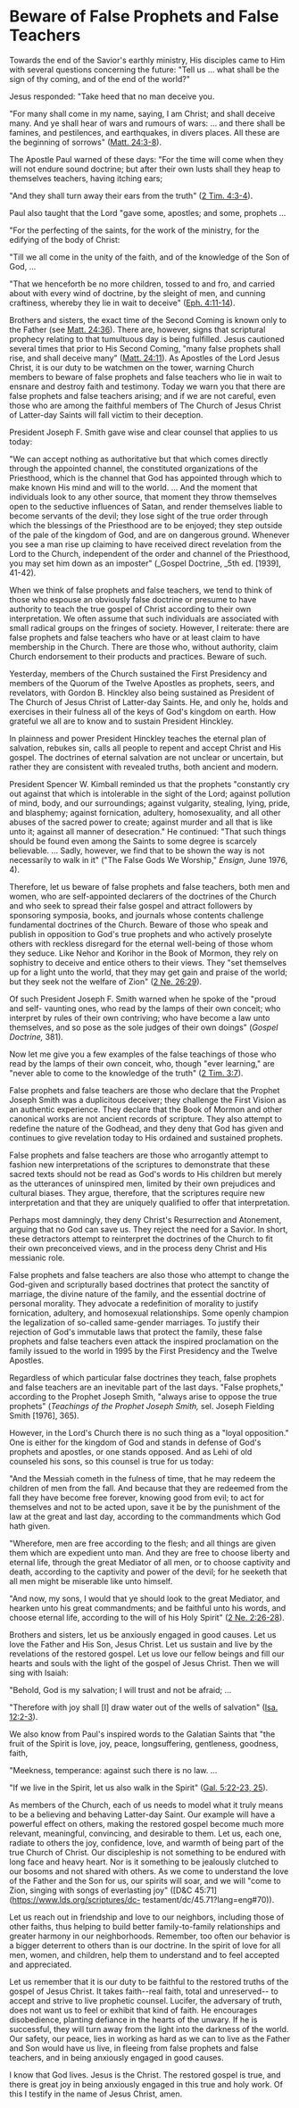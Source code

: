 # Beware of False Prophets and False Teachers

Towards the end of the Savior's earthly ministry, His disciples came to Him
with several questions concerning the future: "Tell us ... what shall be the
sign of thy coming, and of the end of the world?"

Jesus responded: "Take heed that no man deceive you.

"For many shall come in my name, saying, I am Christ; and shall deceive many.
And ye shall hear of wars and rumours of wars: ... and there shall be famines,
and pestilences, and earthquakes, in divers places. All these are the
beginning of sorrows" ([Matt.
24:3-8](https://www.lds.org/scriptures/nt/matt/24.3-8?lang=eng#2)).

The Apostle Paul warned of these days: "For the time will come when they will
not endure sound doctrine; but after their own lusts shall they heap to
themselves teachers, having itching ears;

"And they shall turn away their ears from the truth" ([2 Tim.
4:3-4](https://www.lds.org/scriptures/nt/2-tim/4.3-4?lang=eng#2)).

Paul also taught that the Lord "gave some, apostles; and some, prophets ...

"For the perfecting of the saints, for the work of the ministry, for the
edifying of the body of Christ:

"Till we all come in the unity of the faith, and of the knowledge of the Son
of God, ...

"That we henceforth be no more children, tossed to and fro, and carried about
with every wind of doctrine, by the sleight of men, and cunning craftiness,
whereby they lie in wait to deceive" ([Eph.
4:11-14](https://www.lds.org/scriptures/nt/eph/4.11-14?lang=eng#10)).

Brothers and sisters, the exact time of the Second Coming is known only to the
Father (see [Matt.
24:36](https://www.lds.org/scriptures/nt/matt/24.36?lang=eng#35)). There are,
however, signs that scriptural prophecy relating to that tumultuous day is
being fulfilled. Jesus cautioned several times that prior to His Second
Coming, "many false prophets shall rise, and shall deceive many" ([Matt.
24:11](https://www.lds.org/scriptures/nt/matt/24.11?lang=eng#10)). As Apostles
of the Lord Jesus Christ, it is our duty to be watchmen on the tower, warning
Church members to beware of false prophets and false teachers who lie in wait
to ensnare and destroy faith and testimony. Today we warn you that there are
false prophets and false teachers arising; and if we are not careful, even
those who are among the faithful members of The Church of Jesus Christ of
Latter-day Saints will fall victim to their deception.

President Joseph F. Smith gave wise and clear counsel that applies to us
today:

"We can accept nothing as authoritative but that which comes directly through
the appointed channel, the constituted organizations of the Priesthood, which
is the channel that God has appointed through which to make known His mind and
will to the world. ... And the moment that individuals look to any other source,
that moment they throw themselves open to the seductive influences of Satan,
and render themselves liable to become servants of the devil; they lose sight
of the true order through which the blessings of the Priesthood are to be
enjoyed; they step outside of the pale of the kingdom of God, and are on
dangerous ground. Whenever you see a man rise up claiming to have received
direct revelation from the Lord to the Church, independent of the order and
channel of the Priesthood, you may set him down as an imposter" (_Gospel
Doctrine, _5th ed. [1939], 41-42).

When we think of false prophets and false teachers, we tend to think of those
who espouse an obviously false doctrine or presume to have authority to teach
the true gospel of Christ according to their own interpretation. We often
assume that such individuals are associated with small radical groups on the
fringes of society. However, I reiterate: there are false prophets and false
teachers who have or at least claim to have membership in the Church. There
are those who, without authority, claim Church endorsement to their products
and practices. Beware of such.

Yesterday, members of the Church sustained the First Presidency and members of
the Quorum of the Twelve Apostles as prophets, seers, and revelators, with
Gordon B. Hinckley also being sustained as President of The Church of Jesus
Christ of Latter-day Saints. He, and only he, holds and exercises in their
fulness all of the keys of God's kingdom on earth. How grateful we all are to
know and to sustain President Hinckley.

In plainness and power President Hinckley teaches the eternal plan of
salvation, rebukes sin, calls all people to repent and accept Christ and His
gospel. The doctrines of eternal salvation are not unclear or uncertain, but
rather they are consistent with revealed truths, both ancient and modern.

President Spencer W. Kimball reminded us that the prophets "constantly cry out
against that which is intolerable in the sight of the Lord; against pollution
of mind, body, and our surroundings; against vulgarity, stealing, lying,
pride, and blasphemy; against fornication, adultery, homosexuality, and all
other abuses of the sacred power to create; against murder and all that is
like unto it; against all manner of desecration." He continued: "That such
things should be found even among the Saints to some degree is scarcely
believable. ... Sadly, however, we find that to be shown the way is not
necessarily to walk in it" ("The False Gods We Worship," _Ensign,_ June 1976,
4).

Therefore, let us beware of false prophets and false teachers, both men and
women, who are self-appointed declarers of the doctrines of the Church and who
seek to spread their false gospel and attract followers by sponsoring
symposia, books, and journals whose contents challenge fundamental doctrines
of the Church. Beware of those who speak and publish in opposition to God's
true prophets and who actively proselyte others with reckless disregard for
the eternal well-being of those whom they seduce. Like Nehor and Korihor in
the Book of Mormon, they rely on sophistry to deceive and entice others to
their views. They "set themselves up for a light unto the world, that they may
get gain and praise of the world; but they seek not the welfare of Zion" ([2
Ne. 26:29](https://www.lds.org/scriptures/bofm/2-ne/26.29?lang=eng#28)).

Of such President Joseph F. Smith warned when he spoke of the "proud and self-
vaunting ones, who read by the lamps of their own conceit; who interpret by
rules of their own contriving; who have become a law unto themselves, and so
pose as the sole judges of their own doings" (_Gospel Doctrine,_ 381).

Now let me give you a few examples of the false teachings of those who read by
the lamps of their own conceit, who, though "ever learning," are "never able
to come to the knowledge of the truth" ([2 Tim.
3:7](https://www.lds.org/scriptures/nt/2-tim/3.7?lang=eng#6)).

False prophets and false teachers are those who declare that the Prophet
Joseph Smith was a duplicitous deceiver; they challenge the First Vision as an
authentic experience. They declare that the Book of Mormon and other canonical
works are not ancient records of scripture. They also attempt to redefine the
nature of the Godhead, and they deny that God has given and continues to give
revelation today to His ordained and sustained prophets.

False prophets and false teachers are those who arrogantly attempt to fashion
new interpretations of the scriptures to demonstrate that these sacred texts
should not be read as God's words to His children but merely as the utterances
of uninspired men, limited by their own prejudices and cultural biases. They
argue, therefore, that the scriptures require new interpretation and that they
are uniquely qualified to offer that interpretation.

Perhaps most damningly, they deny Christ's Resurrection and Atonement, arguing
that no God can save us. They reject the need for a Savior. In short, these
detractors attempt to reinterpret the doctrines of the Church to fit their own
preconceived views, and in the process deny Christ and His messianic role.

False prophets and false teachers are also those who attempt to change the
God-given and scripturally based doctrines that protect the sanctity of
marriage, the divine nature of the family, and the essential doctrine of
personal morality. They advocate a redefinition of morality to justify
fornication, adultery, and homosexual relationships. Some openly champion the
legalization of so-called same-gender marriages. To justify their rejection of
God's immutable laws that protect the family, these false prophets and false
teachers even attack the inspired proclamation on the family issued to the
world in 1995 by the First Presidency and the Twelve Apostles.

Regardless of which particular false doctrines they teach, false prophets and
false teachers are an inevitable part of the last days. "False prophets,"
according to the Prophet Joseph Smith, "always arise to oppose the true
prophets" (_Teachings of the Prophet Joseph Smith,_ sel. Joseph Fielding Smith
[1976], 365).

However, in the Lord's Church there is no such thing as a "loyal opposition."
One is either for the kingdom of God and stands in defense of God's prophets
and apostles, or one stands opposed. And as Lehi of old counseled his sons, so
this counsel is true for us today:

"And the Messiah cometh in the fulness of time, that he may redeem the
children of men from the fall. And because that they are redeemed from the
fall they have become free forever, knowing good from evil; to act for
themselves and not to be acted upon, save it be by the punishment of the law
at the great and last day, according to the commandments which God hath given.

"Wherefore, men are free according to the flesh; and all things are given them
which are expedient unto man. And they are free to choose liberty and eternal
life, through the great Mediator of all men, or to choose captivity and death,
according to the captivity and power of the devil; for he seeketh that all men
might be miserable like unto himself.

"And now, my sons, I would that ye should look to the great Mediator, and
hearken unto his great commandments; and be faithful unto his words, and
choose eternal life, according to the will of his Holy Spirit" ([2 Ne.
2:26-28](https://www.lds.org/scriptures/bofm/2-ne/2.26-28?lang=eng#25)).

Brothers and sisters, let us be anxiously engaged in good causes. Let us love
the Father and His Son, Jesus Christ. Let us sustain and live by the
revelations of the restored gospel. Let us love our fellow beings and fill our
hearts and souls with the light of the gospel of Jesus Christ. Then we will
sing with Isaiah:

"Behold, God is my salvation; I will trust and not be afraid; ...

"Therefore with joy shall [I] draw water out of the wells of salvation" ([Isa.
12:2-3](https://www.lds.org/scriptures/ot/isa/12.2-3?lang=eng#1)).

We also know from Paul's inspired words to the Galatian Saints that "the fruit
of the Spirit is love, joy, peace, longsuffering, gentleness, goodness, faith,

"Meekness, temperance: against such there is no law. ...

"If we live in the Spirit, let us also walk in the Spirit" ([Gal. 5:22-23,
25](https://www.lds.org/scriptures/nt/gal/5.22-23%2C25?lang=eng#21)).

As members of the Church, each of us needs to model what it truly means to be
a believing and behaving Latter-day Saint. Our example will have a powerful
effect on others, making the restored gospel become much more relevant,
meaningful, convincing, and desirable to them. Let us, each one, radiate to
others the joy, confidence, love, and warmth of being part of the true Church
of Christ. Our discipleship is not something to be endured with long face and
heavy heart. Nor is it something to be jealously clutched to our bosoms and
not shared with others. As we come to understand the love of the Father and
the Son for us, our spirits will soar, and we will "come to Zion, singing with
songs of everlasting joy" ([D&amp;C 45:71](https://www.lds.org/scriptures/dc-
testament/dc/45.71?lang=eng#70)).

Let us reach out in friendship and love to our neighbors, including those of
other faiths, thus helping to build better family-to-family relationships and
greater harmony in our neighborhoods. Remember, too often our behavior is a
bigger deterrent to others than is our doctrine. In the spirit of love for all
men, women, and children, help them to understand and to feel accepted and
appreciated.

Let us remember that it is our duty to be faithful to the restored truths of
the gospel of Jesus Christ. It takes faith--real faith, total and unreserved--
to accept and strive to live prophetic counsel. Lucifer, the adversary of
truth, does not want us to feel or exhibit that kind of faith. He encourages
disobedience, planting defiance in the hearts of the unwary. If he is
successful, they will turn away from the light into the darkness of the world.
Our safety, our peace, lies in working as hard as we can to live as the Father
and Son would have us live, in fleeing from false prophets and false teachers,
and in being anxiously engaged in good causes.

I know that God lives. Jesus is the Christ. The restored gospel is true, and
there is great joy in being anxiously engaged in this true and holy work. Of
this I testify in the name of Jesus Christ, amen.

